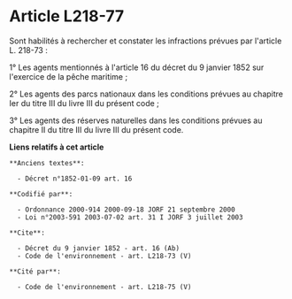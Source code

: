 # Article L218-77

Sont habilités à rechercher et constater les infractions prévues par l'article L. 218-73 : 

1° Les agents mentionnés à l'article 16 du décret du 9 janvier 1852 sur l'exercice de la pêche maritime ; 

2° Les agents des parcs nationaux dans les conditions prévues au chapitre Ier du titre III du livre III du présent code ; 

3° Les agents des réserves naturelles dans les conditions prévues au chapitre II du titre III du livre III du présent code.

**Liens relatifs à cet article**

	**Anciens textes**:

	  - Décret n°1852-01-09 art. 16

	**Codifié par**:

	  - Ordonnance 2000-914 2000-09-18 JORF 21 septembre 2000
	  - Loi n°2003-591 2003-07-02 art. 31 I JORF 3 juillet 2003

	**Cite**:

	  - Décret du 9 janvier 1852 - art. 16 (Ab)
	  - Code de l'environnement - art. L218-73 (V)

	**Cité par**:

	  - Code de l'environnement - art. L218-75 (V)

